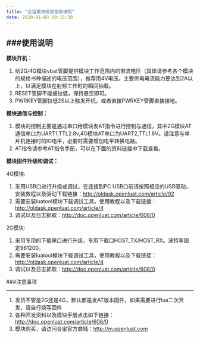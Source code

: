 ```yaml
---
title: "合宙模块简易使用说明"
date: 2020-01-03 19:15:38
---
```



###使用说明
-----
**模块开机：**

1. 给2G/4G模块vbat管脚提供模块工作范围内的直流电压（具体请参考各个模块的规格书种描述的电压范围），推荐用4V电压。主要供电电流能力要达到2A以上，以满足模块在射频工作时的瞬间抽载。
2. RESET管脚不能被拉低，保持悬空即可。
3. PWRKEY管脚拉低2S以上触发开机，或者直接PWRKEY管脚直接接地。

**模块通信与控制：**

1. 模块的控制主要是通过串口给模块发AT指令进行控制与通信，其中2G模块AT通信串口为UART1,TTL2.8v,4G模块AT串口为UART2,TTL1.8V。请注意与单片机连接时的IO电平，必要时需要增加电平转换电路。
1. AT指令请参考AT指令手册，可以在下面的资料链接中下载查看。

**模块固件升级和调试：**

4G模块:

1. 采用USB口进行升级或调试，在连接到PC USB口前请按照相应的USB驱动，安装教程以及驱动下载链接：http://oldask.openluat.com/article/92
2. 需要安装luatool模块下载调试工具，使用教程以及下载链接：http://oldask.openluat.com/article/4
1. 调试以及日志抓取：http://doc.openluat.com/article/608/0

2G模块:

1. 采用专用的下载串口进行升级，专用下载口HOST_TX/HOST_RX。波特率固定961200。
1. 需要安装luatool模块下载调试工具，使用教程以及下载链接：http://oldask.openluat.com/article/4
1. 调试以及日志抓取：http://doc.openluat.com/article/608/0


###注意事项

-----
1.  发货不管是2G还是4G，默认都是发AT版本固件，如果需要进行lua二次开发，请自行烧写固件
2. 各种开发资料以及模块手册点击如下链接：http://doc.openluat.com/article/608/0
3. 模块购买，请访问合宙官方商城：http://m.openluat.com
